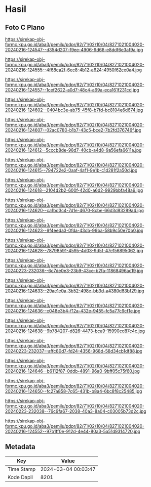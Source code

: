 # Hasil

## Foto C Plano

https://sirekap-obj-formc.kpu.go.id/aba3/pemilu/pdpr/82/71/02/10/04/8271021004020-20240216-124547--d354d207-f9ee-4906-9d68-e8ddf6e3af9a.jpg

https://sirekap-obj-formc.kpu.go.id/aba3/pemilu/pdpr/82/71/02/10/04/8271021004020-20240216-124555--4f68ca2f-6ec8-4b12-a624-4950f62ce0a4.jpg

https://sirekap-obj-formc.kpu.go.id/aba3/pemilu/pdpr/82/71/02/10/04/8271021004020-20240216-124557--1cef2622-a0d7-48c4-a69a-eca161f231cd.jpg

https://sirekap-obj-formc.kpu.go.id/aba3/pemilu/pdpr/82/71/02/10/04/8271021004020-20240216-124602--0404bc3e-ab75-45f8-b7fd-bc8104e6d674.jpg

https://sirekap-obj-formc.kpu.go.id/aba3/pemilu/pdpr/82/71/02/10/04/8271021004020-20240216-124607--02ac0780-b1b7-43c5-bce2-7b2fd376746f.jpg

https://sirekap-obj-formc.kpu.go.id/aba3/pemilu/pdpr/82/71/02/10/04/8271021004020-20240216-124612--5cccb8de-98d7-40cb-a4d8-9a56efa6611a.jpg

https://sirekap-obj-formc.kpu.go.id/aba3/pemilu/pdpr/82/71/02/10/04/8271021004020-20240216-124615--794722e2-0aaf-4af1-9e1b-c1d281f2a50d.jpg

https://sirekap-obj-formc.kpu.go.id/aba3/pemilu/pdpr/82/71/02/10/04/8271021004020-20240216-124618--2104d2b2-600f-42d0-a6d2-9929bbfa48a9.jpg

https://sirekap-obj-formc.kpu.go.id/aba3/pemilu/pdpr/82/71/02/10/04/8271021004020-20240216-124620--ca1bd3c4-7d1e-4670-8cbe-66d3d83289a4.jpg

https://sirekap-obj-formc.kpu.go.id/aba3/pemilu/pdpr/82/71/02/10/04/8271021004020-20240216-124623--9f4eeda3-0fda-43cb-99ba-58b9c50e70b0.jpg

https://sirekap-obj-formc.kpu.go.id/aba3/pemilu/pdpr/82/71/02/10/04/8271021004020-20240216-124628--78798591-4595-4d03-9d5f-47e156895062.jpg

https://sirekap-obj-formc.kpu.go.id/aba3/pemilu/pdpr/82/71/02/10/04/8271021004020-20240223-232036--6c7de0e3-23b9-43ce-b2fa-11868496ac19.jpg

https://sirekap-obj-formc.kpu.go.id/aba3/pemilu/pdpr/82/71/02/10/04/8271021004020-20240216-124633--29ae1e0a-3b52-498e-bb3d-a4380d83bf29.jpg

https://sirekap-obj-formc.kpu.go.id/aba3/pemilu/pdpr/82/71/02/10/04/8271021004020-20240216-124636--c048e3b4-f12a-432e-9455-fc5a77c9cf1e.jpg

https://sirekap-obj-formc.kpu.go.id/aba3/pemilu/pdpr/82/71/02/10/04/8271021004020-20240216-124638--9b784207-d826-4473-bca9-15990cd87c4c.jpg

https://sirekap-obj-formc.kpu.go.id/aba3/pemilu/pdpr/82/71/02/10/04/8271021004020-20240223-232037--affc80d7-fd24-4356-968d-58d34cb1df88.jpg

https://sirekap-obj-formc.kpu.go.id/aba3/pemilu/pdpr/82/71/02/10/04/8271021004020-20240216-124646--b6112f87-0ddb-4891-96a0-9bff05c75f60.jpg

https://sirekap-obj-formc.kpu.go.id/aba3/pemilu/pdpr/82/71/02/10/04/8271021004020-20240216-124650--fc27a858-7c65-431b-b8a4-6bc8f8c25485.jpg

https://sirekap-obj-formc.kpu.go.id/aba3/pemilu/pdpr/82/71/02/10/04/8271021004020-20240223-232038--76c9fa67-2038-40a3-8a04-c03005b73d2c.jpg

https://sirekap-obj-formc.kpu.go.id/aba3/pemilu/pdpr/82/71/02/10/04/8271021004020-20240216-124552--97b1ff0e-912d-4e44-80a3-5a51d9314720.jpg


## Metadata

| Key        | Value               |
| ---------- | ------------------- |
| Time Stamp | 2024-03-04 00:03:47 |
| Kode Dapil | 8201                |



